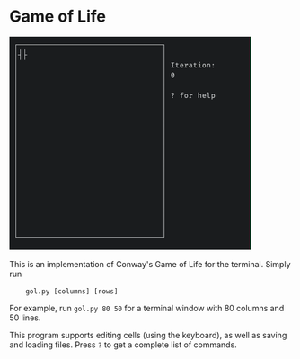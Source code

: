 # Game of Life

![conway](conway-demo.gif)

This is an implementation of Conway's Game of Life for the terminal.
Simply run 
```
	gol.py [columns] [rows]
```

For example, run `gol.py 80 50` for a terminal window with 80 columns and 50 lines.

This program supports editing cells (using the keyboard), as well as saving and loading files.
Press `?` to get a complete list of commands.

